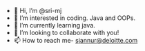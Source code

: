 - 👋 Hi, I’m @sri-mj
- 👀 I’m interested in coding. Java and OOPs.
- 🌱 I’m currently learning java.
- 💞️ I’m looking to collaborate with you!
- 📫 How to reach me- sjannur@deloitte.com 


